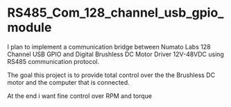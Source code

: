 # RS485_Com_128_channel_usb_gpio_module


I plan to implement a communication bridge between Numato Labs 128 Channel USB GPIO and Digital Brushless DC Motor Driver 12V-48VDC using RS485 communication protocol.

The goal this project is to provide total control over the the Brushless DC motor and the computer that is connected.

At the end i want fine control over RPM and torque